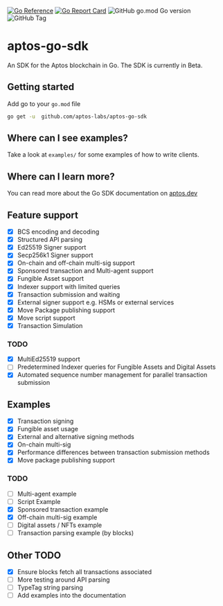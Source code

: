 [![Go Reference](https://pkg.go.dev/badge/github.com/aptos-labs/aptos-go-sdk.svg)](https://pkg.go.dev/github.com/aptos-labs/aptos-go-sdk)
[![Go Report Card](https://goreportcard.com/badge/github.com/aptos-labs/aptos-go-sdk)](https://goreportcard.com/report/github.com/aptos-labs/aptos-go-sdk)
![GitHub go.mod Go version](https://img.shields.io/github/go-mod/go-version/aptos-labs/aptos-go-sdk)
![GitHub Tag](https://img.shields.io/github/v/tag/aptos-labs/aptos-go-sdk?label=Latest%20Version)

# aptos-go-sdk

An SDK for the Aptos blockchain in Go. The SDK is currently in Beta.

## Getting started

Add go to your `go.mod` file

```bash
go get -u  github.com/aptos-labs/aptos-go-sdk
```

## Where can I see examples?

Take a look at `examples/` for some examples of how to write clients.

## Where can I learn more?

You can read more about the Go SDK documentation on [aptos.dev](https://aptos.dev/sdks/go-sdk/)

## Feature support

- [x] BCS encoding and decoding
- [x] Structured API parsing
- [x] Ed25519 Signer support
- [x] Secp256k1 Signer support
- [x] On-chain and off-chain multi-sig support
- [x] Sponsored transaction and Multi-agent support
- [x] Fungible Asset support
- [x] Indexer support with limited queries
- [x] Transaction submission and waiting
- [x] External signer support e.g. HSMs or external services
- [x] Move Package publishing support
- [x] Move script support
- [x] Transaction Simulation

### TODO

- [x] MultiEd25519 support
- [ ] Predetermined Indexer queries for Fungible Assets and Digital Assets
- [x] Automated sequence number management for parallel transaction submission

## Examples

- [x] Transaction signing
- [x] Fungible asset usage
- [x] External and alternative signing methods
- [x] On-chain multi-sig
- [x] Performance differences between transaction submission methods
- [x] Move package publishing support

### TODO

- [ ] Multi-agent example
- [ ] Script Example
- [x] Sponsored transaction example
- [x] Off-chain multi-sig example
- [ ] Digital assets / NFTs example
- [ ] Transaction parsing example (by blocks)

## Other TODO

- [x] Ensure blocks fetch all transactions associated
- [ ] More testing around API parsing
- [ ] TypeTag string parsing
- [ ] Add examples into the documentation
